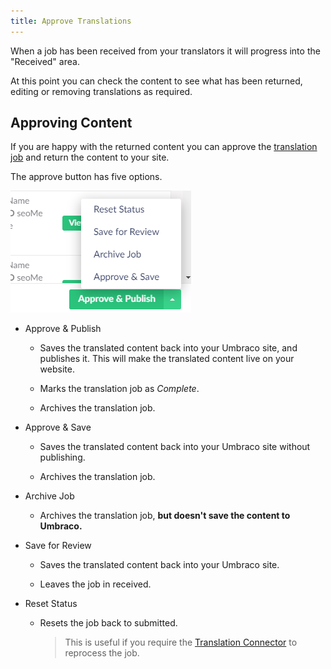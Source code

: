 ```yaml
---
title: Approve Translations
---
```


When a job has been received from your translators it will progress into the "Received" area. 

At this point you can check the content to see what has been returned, editing or removing translations as required.

## Approving Content 

If you are happy with the returned content you can approve the [translation job](../reference/fundementals/job) and return the content to your site. 

The approve button has five options. 

![Approve button](approvebutton.png)

- Approve & Publish

     - Saves the translated content back into your Umbraco site, and publishes it. This will make the translated content live on your website. 
    
     - Marks the translation job as *Complete*.

     - Archives the translation job. 
     

- Approve & Save

     - Saves the translated content back into your Umbraco site without publishing. 

     - Archives the translation job.


- Archive Job

     - Archives the translation job, **but doesn't save the content to Umbraco.** 


- Save for Review

     - Saves the translated content back into your Umbraco site.

     - Leaves the job in received.

- Reset Status 
    
     - Resets the job back to submitted.
    
        > This is useful if you require the [Translation Connector](../reference/fundementals/connector) to reprocess the job.


